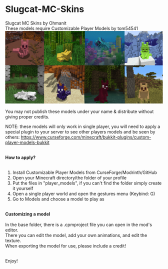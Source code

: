 # Slugcat-MC-Skins
Slugcat MC Skins by Ohmanit<br>These models require Customizable Player Models by tom54541
![](files/icon.png)

You may not publish these models under your name & distribute without giving proper credits.


NOTE: these models will only work in single player, you will need to apply a special plugin to your server to see other players models and be seen by others:
https://www.curseforge.com/minecraft/bukkit-plugins/custom-player-models-bukkit<br><br>

<b>
How to apply?
</b><br><br>

1. Install Customizable Player Models from CurseForge/Modrinth/GitHub
2. Open your Minecraft directory/the folder of your profile 
3. Put the files in "player_models", if you can't find the folder simply create it yourself
4. Open a single player world and open the gestures menu (Keybind: G)
5. Go to Models and choose a model to play as

<b><br>
Customizing a model
</b><be><br><br>
In the base folder, there is a .cpmproject file you can open in the mod's editor.
<br> There you can edit the model, add your own animations, and edit the texture.
<br> When exporting the model for use, please include a credit!<br><br>

Enjoy!
